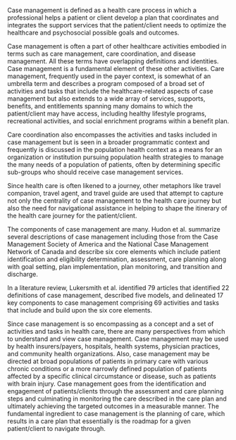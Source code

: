 Case management is defined as a health care process in which a professional helps a patient or client develop a plan that coordinates and integrates the support services that the patient/client needs to optimize the healthcare and psychosocial possible goals and outcomes.

Case management is often a part of other healthcare activities embodied in terms such as care management, care coordination, and disease management. All these terms have overlapping definitions and identities. Case management is a fundamental element of these other activities. Care management, frequently used in the payer context, is somewhat of an umbrella term and describes a program composed of a broad set of activities and tasks that include the healthcare-related aspects of case management but also extends to a wide array of services, supports, benefits, and entitlements spanning many domains to which the patient/client may have access, including healthy lifestyle programs, recreational activities, and social enrichment programs within a benefit plan.

Care coordination also encompasses the activities and tasks included in case management but is seen in a broader programmatic context and frequently is discussed in the population health context as a means for an organization or institution pursuing population health strategies to manage the many needs of a population of patients, often by determining specific sub-groups who should receive case management services.

Since health care is often likened to a journey, other metaphors like travel companion, travel agent, and travel guide are used that attempt to capture not only the centrality of case management to the health care journey but also the need for navigational assistance in helping to shape the itinerary of the health care journey for the patient/client.

The components of case management are many. Hudon et al. summarize several descriptions of case management including those from the Case Management Society of America and the National Case Management Network of Canada and describe six core elements which include patient identification and eligibility determination, assessment, care planning along with goal setting, plan implementation, plan monitoring, and transition and discharge.

In a literature review, Lukersmith et al. identified 79 articles that identified 22 definitions of case management, described five models, and delineated 17 key components to case management comprising 69 activities and tasks that include and build upon the six core elements.

Since case management is so encompassing as a concept and a set of activities and tasks in health care, there are many perspectives from which to understand and view case management. Case management may be used by health insurers/payers, hospitals, health systems, physician practices, and community health organizations. Also, case management may be directed at broad populations of patients in primary care with various chronic conditions or a more narrowly defined population of patients affected by a specific clinical circumstance or disease, such as patients with brain injury. Case management goes from the identification and engagement of patients/clients through the assessment and care planning steps and culminating in monitoring the care described in the care plan and ultimately achieving the targeted outcomes in a measurable manner. The fundamental ingredient to case management is the planning of care, which results in a care plan that essentially is the roadmap for a given patient/client to navigate through.